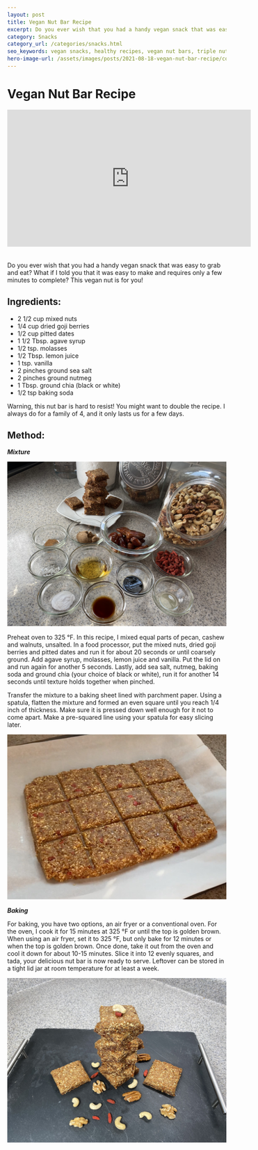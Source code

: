 ```yaml
---
layout: post
title: Vegan Nut Bar Recipe
excerpt: Do you ever wish that you had a handy vegan snack that was easy to grab and eat? What if I told you that it was easy to make and requires only a few minutes to complete? This vegan nut is for you!
category: Snacks
category_url: /categories/snacks.html
seo_keywords: vegan snacks, healthy recipes, vegan nut bars, triple nut bars, vegan recipes for kids, vegan recipes dessert, healthy snacks to make at home, healthy snacks for kids, vegan recipes easy, vegan snacks healthy
hero-image-url: /assets/images/posts/2021-08-18-vegan-nut-bar-recipe/cover.jpg
---
```


# Vegan Nut Bar Recipe

<div class="videoWrapper">
  <iframe width="560" height="315" src="https://www.youtube.com/embed/XwzCMmhKTHw" title="YouTube video player" frameborder="0" allow="accelerometer; autoplay; clipboard-write; encrypted-media; gyroscope; picture-in-picture" allowfullscreen></iframe>
</div>
<br>

Do you ever wish that you had a handy vegan snack that was easy to grab and eat? What if I told you that it was easy to make and requires only a few minutes to complete? This vegan nut is for you!

## Ingredients:
* 2 1/2 cup mixed nuts
* 1/4 cup dried goji berries
* 1/2 cup pitted dates
* 1 1/2 Tbsp. agave syrup
* 1/2 tsp. molasses
* 1/2 Tbsp. lemon juice
* 1 tsp. vanilla
* 2 pinches ground sea salt
* 2 pinches ground nutmeg
* 1 Tbsp. ground chia (black or white)
* 1/2 tsp baking soda

Warning, this nut bar is hard to resist! You might want to double the recipe. I always do for a family of 4, and it only lasts us for a few days.

## Method:

__*Mixture*__

![Ingredients](/assets/images/posts/2021-08-18-vegan-nut-bar-recipe/ingredients.jpg "Ingredients")

Preheat oven to 325 °F.
In this recipe, I mixed equal parts of pecan, cashew and walnuts, unsalted. In a food processor, put the mixed nuts, dried goji berries and pitted dates and run it for about 20 seconds or until coarsely ground. Add agave syrup, molasses, lemon juice and vanilla. Put the lid on and run again for another 5 seconds. Lastly, add sea salt, nutmeg, baking soda and ground chia (your choice of black or white), run it for another 14 seconds until texture holds together when pinched.

Transfer the mixture to a baking sheet lined with parchment paper. Using a spatula, flatten the mixture and formed an even square until you reach 1/4 inch of thickness. Make sure it is pressed down well enough for it not to come apart. Make a pre-squared line using your spatula for easy slicing later.

![Pre-cut](/assets/images/posts/2021-08-18-vegan-nut-bar-recipe/pre-slice.jpg "Pre-cut")

__*Baking*__

For baking, you have two options, an air fryer or a conventional oven. For the oven, I cook it for 15 minutes at 325 °F or until the top is golden brown. When using an air fryer, set it to 325 °F, but only bake for 12 minutes or when the top is golden brown. Once done, take it out from the oven and cool it down for about 10-15 minutes. Slice it into 12 evenly squares, and tada, your delicious nut bar is now ready to serve. Leftover can be stored in a tight lid jar at room temperature for at least a week.

![Vegan Nut Bar](/assets/images/posts/2021-08-18-vegan-nut-bar-recipe/bar.jpg "Vegan Nut Bar")
